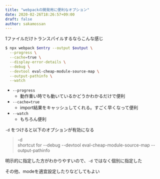 ```yaml
---
title: "webpackの開発用に便利なオプション"
date: 2020-02-26T18:26:57+09:00
draft: false
author: sakamossan
---
```


1ファイルだけトランスパイルするならこんな感じ

```bash
$ npx webpack $entry --output $output \
  --progress \
  --cache=true \
  --display-error-details \
  --debug \
  --devtool eval-cheap-module-source-map \
  --output-pathinfo \
  --watch
```

- `--progress`
  - 動作重い時でも動いているかどうかわかるだけで便利
- `--cache=true`
  - import結果をキャッシュしてくれる。すごく早くなって便利
- `--watch`
  - もちろん便利

`-d` をつけると以下のオプションが有効になる

>   -d           
> shortcut for --debug --devtool eval-cheap-module-source-map --output-pathinfo

明示的に指定した方がわかりやすいので、`-d` ではなく個別に指定した

その他、modeを適宜設定したりなどしてもよい

